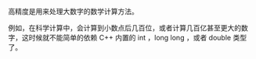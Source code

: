 高精度是用来处理大数字的数学计算方法。

例如，在科学计算中，会计算到小数点后几百位，或者计算几百亿甚至更大的数字，这时候就不能简单的依赖 C++ 内置的 int ，long long ，或者 double 类型了。
